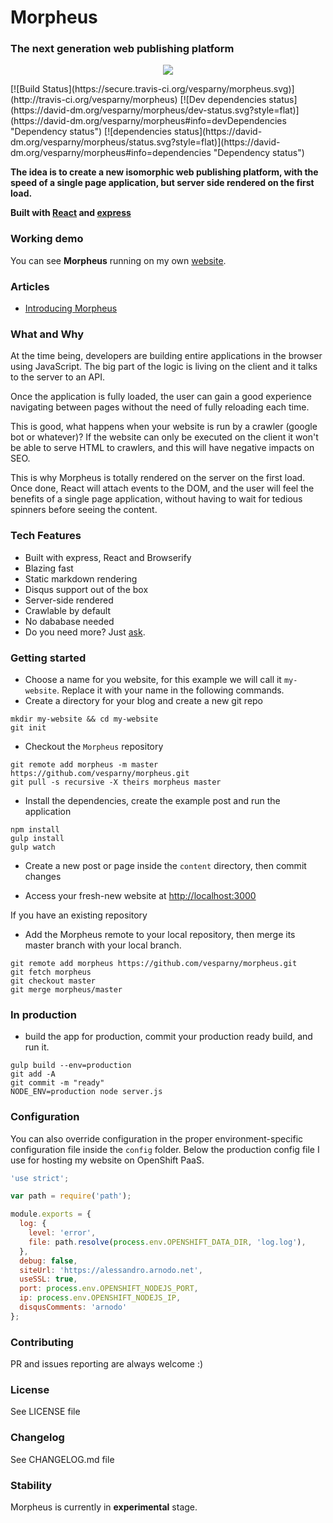 # Morpheus
### The next generation web publishing platform
<p align="center">
<img src="https://cloud.githubusercontent.com/assets/82070/5554757/28bfa2a8-8c73-11e4-9433-bb814bd2bf11.png"/>
</p>
[![Build Status](https://secure.travis-ci.org/vesparny/morpheus.svg)](http://travis-ci.org/vesparny/morpheus) [![Dev dependencies status](https://david-dm.org/vesparny/morpheus/dev-status.svg?style=flat)](https://david-dm.org/vesparny/morpheus#info=devDependencies "Dependency status") [![dependencies status](https://david-dm.org/vesparny/morpheus/status.svg?style=flat)](https://david-dm.org/vesparny/morpheus#info=dependencies "Dependency status")

**The idea is to create a new isomorphic web publishing platform, with the speed of a single page application, but server side rendered on the first load.**

**Built with [React](http://facebook.github.io/react/) and [express](http://expressjs.com/)**

### Working demo

You can see **Morpheus** running on my own [website](http://alessandro.arnodo.net).

### Articles

* [Introducing Morpheus](http://alessandro.arnodo.net/introducing-morpheus)

### What and Why

At the time being, developers are building entire applications in the browser using JavaScript. The big part of the logic is living on the client and it talks to the server to an API.
  
Once the application is fully loaded, the user can gain a good experience navigating between pages without the need of fully reloading each time.
  
This is good, what happens when your website is run by a crawler (google bot or whatever)? If the website can only be executed on the client it won't be able to serve HTML to crawlers, and this will have negative impacts on SEO.
  
This is why Morpheus is totally rendered on the server on the first load. Once done, React will attach events to the DOM, and the user will feel the benefits of a single page application, without having to wait for tedious spinners before seeing the content.

### Tech Features

* Built with express, React and Browserify
* Blazing fast
* Static markdown rendering
* Disqus support out of the box
* Server-side rendered
* Crawlable by default
* No dababase needed
* Do you need more? Just [ask](https://github.com/vesparny/morpheus/issues).
  
### Getting started

* Choose a name for you website, for this example we will call it `my-website`. Replace it with your name in the following commands.
* Create a directory for your blog and create a new git repo

```
mkdir my-website && cd my-website
git init
```

* Checkout the `Morpheus` repository

```
git remote add morpheus -m master https://github.com/vesparny/morpheus.git
git pull -s recursive -X theirs morpheus master
```

* Install the dependencies, create the example post and run the application

```
npm install
gulp install
gulp watch
```

* Create a new post or page inside the `content` directory, then commit changes


* Access your fresh-new website at [http://localhost:3000](http://localhost:3000)

If you have an existing repository

* Add the Morpheus remote to your local repository, then merge its master branch with your local branch.


```
git remote add morpheus https://github.com/vesparny/morpheus.git
git fetch morpheus
git checkout master
git merge morpheus/master
```

   
### In production

* build the app for production, commit your production ready build, and run it.

```
gulp build --env=production
git add -A
git commit -m "ready"
NODE_ENV=production node server.js
```

### Configuration

You can also override configuration in the proper environment-specific configuration file inside the `config` folder.
Below the production config file I use for hosting my website on OpenShift PaaS.

```javascript
'use strict';

var path = require('path');

module.exports = {
  log: {
    level: 'error',
    file: path.resolve(process.env.OPENSHIFT_DATA_DIR, 'log.log'),
  },
  debug: false,
  siteUrl: 'https://alessandro.arnodo.net',
  useSSL: true,
  port: process.env.OPENSHIFT_NODEJS_PORT,
  ip: process.env.OPENSHIFT_NODEJS_IP,
  disqusComments: 'arnodo'
};
```

### Contributing

PR and issues reporting are always welcome :)

### License

See LICENSE file

### Changelog

See CHANGELOG.md file

### Stability

Morpheus is currently in **experimental** stage.
